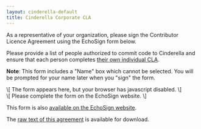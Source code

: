 ```yaml
---
layout: cinderella-default
title: Cinderella Corporate CLA
---
```


As a representative of your organization, please sign the Contributor Licence Agreement using the EchoSign form below.

Please provide a list of people authorized to commit code to Cinderella and ensure that each person completes [their own individual CLA](/license/contributor-agreements/cla-individual.html).

**Note**: This form includes a "Name" box which cannot be selected. You will be prompted for your name later when you "sign" the form.

<script type='text/javascript' src='https://secure.echosign.com/public/widget?f=3V4QXRX2644FXP' >
<!-- newline for markdown -->
</script>
<noscript>
\[ The form appears here, but your browser has javascript disabled. \]<br />
\[ Please complete the form on the EchoSign website. \]
</noscript> 

This form is also [available on the EchoSign website](https://secure.echosign.com/public/hostedForm?formid=3V4QXRX2644FXP).


The [raw text of this agreement](ccla.txt) is available for download.